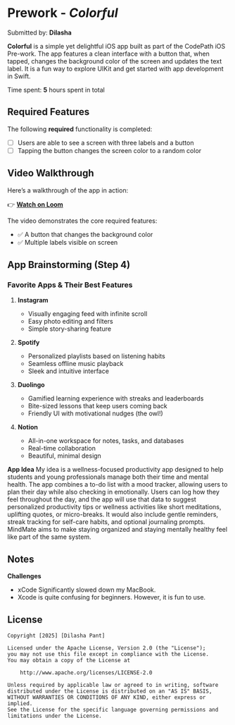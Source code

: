# Prework - *Colorful*

Submitted by: **Dilasha**

**Colorful** is a simple yet delightful iOS app built as part of the CodePath iOS Pre-work. The app features a clean interface with a button that, when tapped, changes the background color of the screen and updates the text label. It is a fun way to explore UIKit and get started with app development in Swift. 

Time spent: **5** hours spent in total

## Required Features

The following **required** functionality is completed:

- [ ] Users are able to see a screen with three labels and a button
- [ ] Tapping the button changes the screen color to a random color
 
## Video Walkthrough

Here’s a walkthrough of the app in action:

👉 [**Watch on Loom**](https://www.loom.com/share/ed0660ea175c4a7bb35851033811c2a4)

The video demonstrates the core required features:
- ✅ A button that changes the background color
- ✅ Multiple labels visible on screen

## App Brainstorming (Step 4)

### Favorite Apps & Their Best Features

1. **Instagram**
   - Visually engaging feed with infinite scroll
   - Easy photo editing and filters
   - Simple story-sharing feature

2. **Spotify**
   - Personalized playlists based on listening habits
   - Seamless offline music playback
   - Sleek and intuitive interface

3. **Duolingo**
   - Gamified learning experience with streaks and leaderboards
   - Bite-sized lessons that keep users coming back
   - Friendly UI with motivational nudges (the owl!)

4. **Notion**
   - All-in-one workspace for notes, tasks, and databases
   - Real-time collaboration
   - Beautiful, minimal design

**App Idea**
My idea is a wellness-focused productivity app designed to help students and young professionals manage both their time and mental health. The app combines a to-do list with a mood tracker, allowing users to plan their day while also checking in emotionally. Users can log how they feel throughout the day, and the app will use that data to suggest personalized productivity tips or wellness activities like short meditations, uplifting quotes, or micro-breaks. It would also include gentle reminders, streak tracking for self-care habits, and optional journaling prompts. MindMate aims to make staying organized and staying mentally healthy feel like part of the same system.

## Notes
**Challenges**
 - xCode Significantly slowed down my MacBook.
 - Xcode is quite confusing for beginners. However, it is fun to use. 


## License

    Copyright [2025] [Dilasha Pant]

    Licensed under the Apache License, Version 2.0 (the "License");
    you may not use this file except in compliance with the License.
    You may obtain a copy of the License at

        http://www.apache.org/licenses/LICENSE-2.0

    Unless required by applicable law or agreed to in writing, software
    distributed under the License is distributed on an "AS IS" BASIS,
    WITHOUT WARRANTIES OR CONDITIONS OF ANY KIND, either express or implied.
    See the License for the specific language governing permissions and
    limitations under the License.
